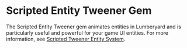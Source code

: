 # Scripted Entity Tweener Gem<a name="gems-system-gem-scripted-tweener"></a>

The Scripted Entity Tweener gem animates entities in Lumberyard and is particularly useful and powerful for your game UI entities\. For more information, see [Scripted Tweener Entity System](ui-animating-tweener.md)\.